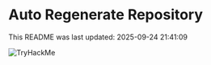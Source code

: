 # Auto Regenerate Repository

This README was last updated: 2025-09-24 21:41:09

 ![TryHackMe](https://tryhackme.com/badge/533634)